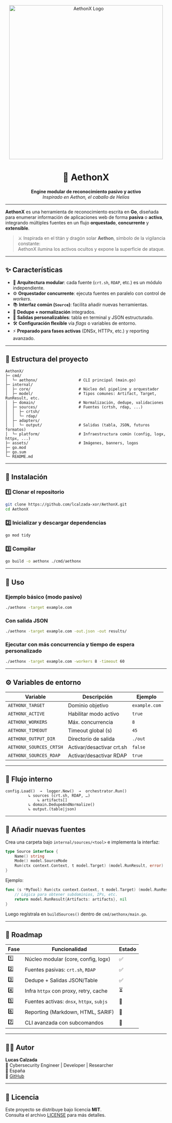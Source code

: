 <p align="center">
  <img src="https://github.com/user-attachments/assets/39d0c4ab-e12e-41a4-b885-7ed0c2f54073" alt="AethonX Logo" width="480"/>
</p>

<h1 align="center">🧠 AethonX</h1>

<p align="center">
  <b>Engine modular de reconocimiento pasivo y activo</b><br>
  <i>Inspirado en Aethon, el caballo de Helios</i>
</p>

---

**AethonX** es una herramienta de reconocimiento escrita en **Go**, diseñada para enumerar información de aplicaciones web de forma **pasiva** o **activa**, integrando múltiples fuentes en un flujo **orquestado**, **concurrente** y **extensible**.


> ⚔️ Inspirada en el titán y dragón solar **Aethon**, símbolo de la vigilancia constante:  
> AethonX ilumina los activos ocultos y expone la superficie de ataque.

---

## ✨ Características

- 🔌 **Arquitectura modular**: cada fuente (`crt.sh`, `RDAP`, etc.) es un módulo independiente.  
- ⚙️ **Orquestador concurrente**: ejecuta fuentes en paralelo con control de *workers*.  
- 📚 **Interfaz común (`Source`)**: facilita añadir nuevas herramientas.  
- 🧩 **Dedupe + normalización** integrados.  
- 🧾 **Salidas personalizables**: tabla en terminal y JSON estructurado.  
- 🛠️ **Configuración flexible** vía *flags* o variables de entorno.  
- ⚡ **Preparado para fases activas** (DNSx, HTTPx, etc.) y reporting avanzado.  

---

## 📂 Estructura del proyecto

```
AethonX/
├─ cmd/
│  └─ aethonx/                  # CLI principal (main.go)
├─ internal/
│  ├─ core/                     # Núcleo del pipeline y orquestador
│  ├─ model/                    # Tipos comunes: Artifact, Target, RunResult, etc.
│  ├─ domain/                   # Normalización, dedupe, validaciones
│  ├─ sources/                  # Fuentes (crtsh, rdap, ...)
│  │  ├─ crtsh/
│  │  └─ rdap/
│  ├─ adapters/
│  │  └─ output/                # Salidas (tabla, JSON, futuros formatos)
│  └─ platform/                 # Infraestructura común (config, logx, httpx, ...)
├─ assets/                      # Imágenes, banners, logos
├─ go.mod
├─ go.sum
└─ README.md
```

---

## 🚀 Instalación

### 1️⃣ Clonar el repositorio

```bash
git clone https://github.com/lcalzada-xor/AethonX.git
cd AethonX
```

### 2️⃣ Inicializar y descargar dependencias

```bash
go mod tidy
```

### 3️⃣ Compilar

```bash
go build -o aethonx ./cmd/aethonx
```

---

## 🧰 Uso

### Ejemplo básico (modo pasivo)

```bash
./aethonx -target example.com
```

### Con salida JSON

```bash
./aethonx -target example.com -out.json -out results/
```

### Ejecutar con más concurrencia y tiempo de espera personalizado

```bash
./aethonx -target example.com -workers 8 -timeout 60
```

---

## ⚙️ Variables de entorno

| Variable | Descripción | Ejemplo |
|-----------|--------------|----------|
| `AETHONX_TARGET` | Dominio objetivo | `example.com` |
| `AETHONX_ACTIVE` | Habilitar modo activo | `true` |
| `AETHONX_WORKERS` | Máx. concurrencia | `8` |
| `AETHONX_TIMEOUT` | Timeout global (s) | `45` |
| `AETHONX_OUTPUT_DIR` | Directorio de salida | `./out` |
| `AETHONX_SOURCES_CRTSH` | Activar/desactivar crt.sh | `false` |
| `AETHONX_SOURCES_RDAP` | Activar/desactivar RDAP | `true` |

---

## 🧩 Flujo interno

```
config.Load()  →  logger.New()  →  orchestrator.Run()
          ↳ sources (crt.sh, RDAP, …)
              ↳ artifacts[]
          ↳ domain.DedupeAndNormalize()
          ↳ output.(table|json)
```

---

## 🔧 Añadir nuevas fuentes

Crea una carpeta bajo `internal/sources/<tool>` e implementa la interfaz:

```go
type Source interface {
    Name() string
    Mode() model.SourceMode
    Run(ctx context.Context, t model.Target) (model.RunResult, error)
}
```

Ejemplo:
```go
func (s *MyTool) Run(ctx context.Context, t model.Target) (model.RunResult, error) {
    // Lógica para obtener subdominios, IPs, etc.
    return model.RunResult{Artifacts: artifacts}, nil
}
```

Luego regístrala en `buildSources()` dentro de `cmd/aethonx/main.go`.

---

## 🧠 Roadmap

| Fase | Funcionalidad | Estado |
|------|----------------|--------|
| 1️⃣ | Núcleo modular (core, config, logx) | ✅ |
| 2️⃣ | Fuentes pasivas: `crt.sh`, `RDAP` | ✅ |
| 3️⃣ | Dedupe + Salidas JSON/Table | ✅ |
| 4️⃣ | Infra `httpx` con proxy, retry, cache | ⏳ |
| 5️⃣ | Fuentes activas: `dnsx`, `httpx`, `subjs` | 🧩 |
| 6️⃣ | Reporting (Markdown, HTML, SARIF) | 🚧 |
| 7️⃣ | CLI avanzada con subcomandos | 🚧 |

---

## 🧑‍💻 Autor

**Lucas Calzada**  
💼 Cybersecurity Engineer | Developer | Researcher  
📍 España  
🔗 [GitHub](https://github.com/lcalzada-xor)

---

## 📜 Licencia

Este proyecto se distribuye bajo licencia **MIT**.  
Consulta el archivo [LICENSE](LICENSE) para más detalles.
